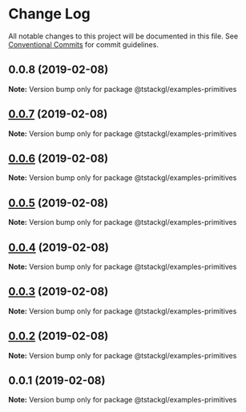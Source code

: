 # Change Log

All notable changes to this project will be documented in this file.
See [Conventional Commits](https://conventionalcommits.org) for commit guidelines.

## 0.0.8 (2019-02-08)

**Note:** Version bump only for package @tstackgl/examples-primitives





## [0.0.7](https://github.com/nkint/tstackgl/compare/@tstackgl/examples-primitives@0.0.3...@tstackgl/examples-primitives@0.0.7) (2019-02-08)

**Note:** Version bump only for package @tstackgl/examples-primitives





## [0.0.6](https://github.com/nkint/tstackgl/compare/@tstackgl/examples-primitives@0.0.3...@tstackgl/examples-primitives@0.0.6) (2019-02-08)

**Note:** Version bump only for package @tstackgl/examples-primitives





## [0.0.5](https://github.com/nkint/tstackgl/compare/@tstackgl/examples-primitives@0.0.3...@tstackgl/examples-primitives@0.0.5) (2019-02-08)

**Note:** Version bump only for package @tstackgl/examples-primitives





## [0.0.4](https://github.com/nkint/tstackgl/compare/@tstackgl/examples-primitives@0.0.3...@tstackgl/examples-primitives@0.0.4) (2019-02-08)

**Note:** Version bump only for package @tstackgl/examples-primitives





## [0.0.3](https://github.com/nkint/tstackgl/compare/@tstackgl/examples-primitives@0.0.2...@tstackgl/examples-primitives@0.0.3) (2019-02-08)

**Note:** Version bump only for package @tstackgl/examples-primitives





## [0.0.2](https://github.com/nkint/tstackgl/compare/@tstackgl/examples-primitives@0.0.1...@tstackgl/examples-primitives@0.0.2) (2019-02-08)

**Note:** Version bump only for package @tstackgl/examples-primitives





## 0.0.1 (2019-02-08)

**Note:** Version bump only for package @tstackgl/examples-primitives
